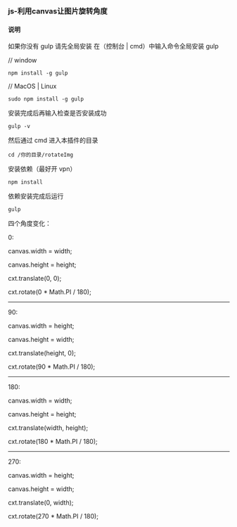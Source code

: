 ### js-利用canvas让图片旋转角度

#### 说明

如果你没有 gulp 请先全局安装
在（控制台 | cmd）中输入命令全局安装 gulp

// window

`npm install -g gulp`

// MacOS | Linux

`sudo npm install -g gulp`

安装完成后再输入检查是否安装成功

`gulp -v`

然后通过 cmd 进入本插件的目录

`cd /你的目录/rotateImg`

安装依赖（最好开 vpn）

`npm install`

依赖安装完成后运行

`gulp`

四个角度变化：

0:

canvas.width = width;

canvas.height = height;

cxt.translate(0, 0);

cxt.rotate(0 * Math.PI / 180);

----

90:

canvas.width = height;

canvas.height = width;

cxt.translate(height, 0);

cxt.rotate(90 * Math.PI / 180);

----

180:

canvas.width = width;

canvas.height = height;

cxt.translate(width, height);

cxt.rotate(180 * Math.PI / 180);

----

270:

canvas.width = height;

canvas.height = width;

cxt.translate(0, width);

cxt.rotate(270 * Math.PI / 180);